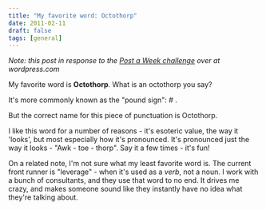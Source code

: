 ```yaml
---
title: "My favorite word: Octothorp"
date: 2011-02-11
draft: false
tags: [general]
---
```


_Note: this post in response to the [Post a Week challenge](https://dailypost.wordpress.com/2011/02/10/topic-what-is-your-favorite-word/) over at wordpress.com_

My favorite word is **Octothorp**. What is an octothorp you say?

It's more commonly known as the "pound sign": # .

But the correct name for this piece of punctuation is Octothorp.

I like this word for a number of reasons - it's esoteric value, the way it 'looks', but most especially how it's pronounced. It's pronounced just the way it looks - "Awk - toe - thorp". Say it a few times - it's fun!

On a related note, I'm not sure what my least favorite word is. The current front runner is "leverage" - when it's used as a <em>verb</em>, not a noun. I work with a bunch of consultants, and they use that word to no end. It drives me crazy, and makes someone sound like they instantly have no idea what they're talking about.
